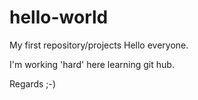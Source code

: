 # hello-world
My first repository/projects
Hello everyone.

I'm working 'hard' here learning git hub.

Regards
;-)
